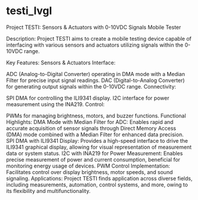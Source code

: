 # testi_lvgl

Project TESTI: Sensors & Actuators with 0-10VDC Signals Mobile Tester

Description:
Project TESTI aims to create a mobile testing device capable of interfacing with various sensors and actuators utilizing signals within the 0-10VDC range.

Key Features:
Sensors & Actuators Interface:

ADC (Analog-to-Digital Converter) operating in DMA mode with a Median Filter for precise input signal readings.
DAC (Digital-to-Analog Converter) for generating output signals within the 0-10VDC range.
Connectivity:

SPI DMA for controlling the ILI9341 display.
I2C interface for power measurement using the INA219.
Control:

PWMs for managing brightness, motors, and buzzer functions.
Functional Highlights:
DMA Mode with Median Filter for ADC: Enables rapid and accurate acquisition of sensor signals through Direct Memory Access (DMA) mode combined with a Median Filter for enhanced data precision.
SPI DMA with ILI9341 Display: Provides a high-speed interface to drive the ILI9341 graphical display, allowing for visual representation of measurement data or system status.
I2C with INA219 for Power Measurement: Enables precise measurement of power and current consumption, beneficial for monitoring energy usage of devices.
PWM Control Implementation: Facilitates control over display brightness, motor speeds, and sound signaling.
Applications:
Project TESTI finds application across diverse fields, including measurements, automation, control systems, and more, owing to its flexibility and multifunctionality.


 
